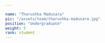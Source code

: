 ```yaml
---

name: "Tharushka Madusara"
pic: "/assets/team/tharushka-madusara.jpg"
position: "Undergraduate"
weight: 3
rank: student
---
```


